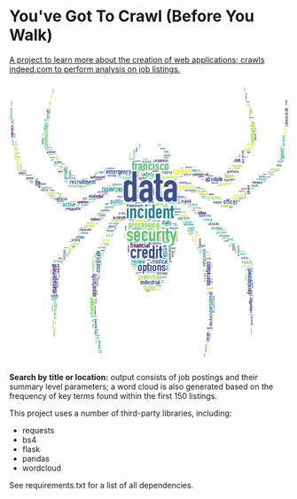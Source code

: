 # You've Got To Crawl (Before You Walk)
<a href="http://jobcrawl.net">A project to learn more about the creation of web applications&#59; crawls indeed.com to perform analysis on job listings.</a>

![](/static/images/readme.png?raw=true "Example output; create your own spider!")

<b>Search by title or location:</b> output consists of job postings and their summary level parameters;
a word cloud is also generated based on the frequency of key terms found within the first 150 listings.

This project uses a number of third-party libraries, including:
- requests
- bs4
- flask
- pandas
- wordcloud

See requirements.txt for a list of all dependencies.
